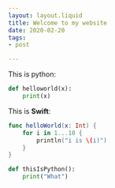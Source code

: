 ```yaml
---
layout: layout.liquid
title: Welcome to my website
date: 2020-02-20
tags:
- post

---
```

This is python:

```python
def helloworld(x):
    print(x)
```

This is **Swift**:

```swift
func helloWorld(x: Int) {
    for i in 1...10 {
        println("i is \(i)")
    }
}
```

```python
def thisIsPython():
	print("What")
```
